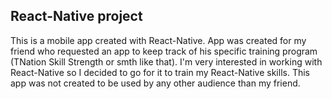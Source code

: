 ## React-Native project
This is a mobile app created with React-Native. App was created for my friend who requested an app to keep track of his specific training program (TNation Skill Strength or smth like that). I'm very interested in working with React-Native so I decided to go for it to train my React-Native skills. This app was not created to be used by any other audience than my friend.

